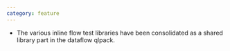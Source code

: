 ```yaml
---
category: feature
---
```

* The various inline flow test libraries have been consolidated as a shared library part in the dataflow qlpack.
